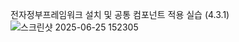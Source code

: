 전자정부프레임워크 설치 및 공통 컴포넌트 적용 실습 (4.3.1)
![스크린샷 2025-06-25 152305](https://github.com/user-attachments/assets/2acbd2de-c00c-4fb8-86ec-15920f4b35e8)
